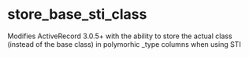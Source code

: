 store_base_sti_class
====================

Modifies ActiveRecord 3.0.5+ with the ability to store the actual class (instead of the base class) in polymorhic _type columns when using STI